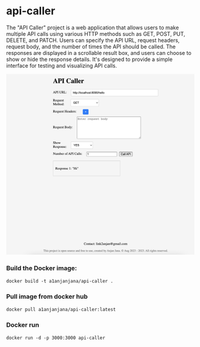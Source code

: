 # api-caller

The "API Caller" project is a web application that allows users to make multiple API calls using various HTTP methods such as GET, POST, PUT, DELETE, and PATCH. Users can specify the API URL, request headers, request body, and the number of times the API should be called. The responses are displayed in a scrollable result box, and users can choose to show or hide the response details. It's designed to provide a simple interface for testing and visualizing API calls.

![alt text](https://github.com/link2anjan/api-caller/blob/main/scr.png?raw=true)

### Build the Docker image:
```markdown
docker build -t a1anjanjana/api-caller .
```

### Pull image from docker hub
```markdown
docker pull a1anjanjana/api-caller:latest
```

### Docker run
```markdown
docker run -d -p 3000:3000 api-caller
```
